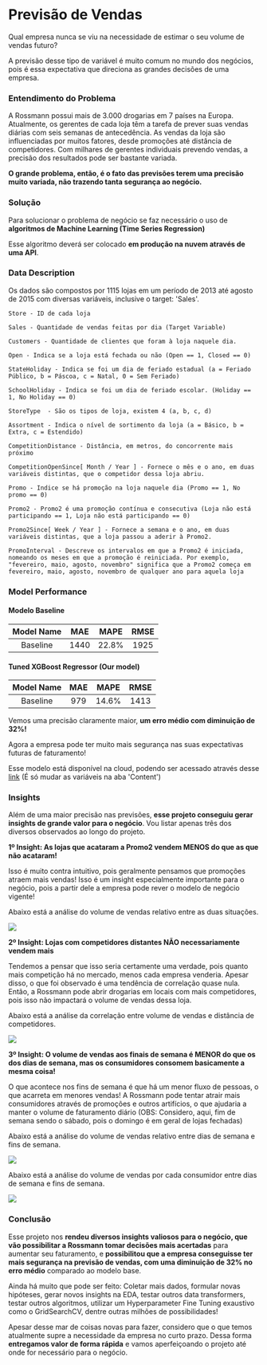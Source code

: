 # Previsão de Vendas

Qual empresa nunca se viu na necessidade de estimar o seu volume de vendas futuro? 

A previsão desse tipo de variável é muito comum no mundo dos negócios, pois é essa expectativa que direciona as grandes decisões de uma empresa.

### Entendimento do Problema
A Rossmann possui mais de 3.000 drogarias em 7 países na Europa. Atualmente, os gerentes de cada loja têm a tarefa de prever suas vendas diárias com seis semanas de antecedência. As vendas da loja são influenciadas por muitos fatores, desde promoções até distância de competidores. Com milhares de gerentes individuais prevendo vendas, a precisão dos resultados pode ser bastante variada. 

**O grande problema, então, é o fato das previsões terem uma precisão muito variada, não trazendo tanta segurança ao negócio.**

### Solução
Para solucionar o problema de negócio se faz necessário o uso de **algoritmos de Machine Learning (Time Series Regression)**

Esse algoritmo deverá ser colocado **em produção na nuvem através de uma API**. 

### Data Description

Os dados são compostos por 1115 lojas em um período de 2013 até agosto de 2015 com diversas variáveis, inclusive o target: 'Sales'.
 
```
Store - ID de cada loja
 
Sales - Quantidade de vendas feitas por dia (Target Variable)
 
Customers - Quantidade de clientes que foram à loja naquele dia.
 
Open - Indica se a loja está fechada ou não (Open == 1, Closed == 0)
 
StateHoliday - Indica se foi um dia de feriado estadual (a = Feriado Público, b = Páscoa, c = Natal, 0 = Sem Feriado)
 
SchoolHoliday - Indica se foi um dia de feriado escolar. (Holiday == 1, No Holiday == 0)
 
StoreType  - São os tipos de loja, existem 4 (a, b, c, d)
 
Assortment - Indica o nível de sortimento da loja (a = Básico, b = Extra, c = Estendido)
 
CompetitionDistance - Distância, em metros, do concorrente mais próximo
 
CompetitionOpenSince[ Month / Year ] - Fornece o mês e o ano, em duas variáveis distintas, que o competidor dessa loja abriu.
 
Promo - Indice se há promoção na loja naquele dia (Promo == 1, No promo == 0)
 
Promo2 - Promo2 é uma promoção contínua e consecutiva (Loja não está participando == 1, Loja não está participando == 0)
 
Promo2Since[ Week / Year ] - Fornece a semana e o ano, em duas variáveis distintas, que a loja passou a aderir à Promo2.
 
PromoInterval - Descreve os intervalos em que a Promo2 é iniciada, nomeando os meses em que a promoção é reiniciada. Por exemplo, "fevereiro, maio, agosto, novembro" significa que a Promo2 começa em fevereiro, maio, agosto, novembro de qualquer ano para aquela loja
```

### Model Performance

#### Modelo Baseline
 
|       Model Name          |        MAE          |      MAPE      |        RMSE        |
|:-------------------------:|:-------------------:|:--------------:|:------------------:|
| Baseline                  |  1440          | 22.8%      |       1925        |

#### Tuned XGBoost Regressor (Our model)

|       Model Name          |        MAE          |      MAPE      |        RMSE        |
|:-------------------------:|:-------------------:|:--------------:|:------------------:|
| Baseline                  |  979          | 14.6%      |       1413        |

Vemos uma precisão claramente maior, **um erro médio com diminuição de 32%!**

Agora a empresa pode ter muito mais segurança nas suas expectativas futuras de faturamento!

Esse modelo está disponível na cloud, podendo ser acessado através desse <a href=https://reqbin.com/oqcbaldp target="_blank">link</a>
(É só mudar as variáveis na aba 'Content')

### Insights

Além de uma maior precisão nas previsões, **esse projeto conseguiu gerar insights de grande valor para o negócio**. Vou listar apenas três dos diversos observados ao longo do projeto.

**1º Insight: As lojas que acataram a Promo2 vendem MENOS do que as que não acataram!**

Isso é muito contra intuitivo, pois geralmente pensamos que promoções atraem mais vendas! Isso é um insight especialmente importante para o negócio, pois a partir dele a empresa pode rever o modelo de negócio vigente!

Abaixo está a análise do volume de vendas relativo entre as duas situações.

<img src="https://i.imgur.com/x9smoqv.png"/>

**2º Insight: Lojas com competidores distantes NÃO necessariamente vendem mais**

Tendemos a pensar que isso seria certamente uma verdade, pois quanto mais competição há no mercado, menos cada empresa venderia. Apesar disso, o que foi observado é uma tendência de correlação quase nula. Então, a Rossmann pode abrir drogarias em locais com mais competidores, pois isso não impactará o volume de vendas dessa loja.

Abaixo está a análise da correlação entre volume de vendas e distância de competidores.

<img src="https://i.imgur.com/99Q8D75.png"/>

**3º Insight: O volume de vendas aos finais de semana é MENOR do que os dos dias de semana, mas os consumidores consomem basicamente a mesma coisa!**

O que acontece nos fins de semana é que há um menor fluxo de pessoas, o que acarreta em menores vendas! A Rossmann pode tentar atrair mais consumidores através de promoções e outros artifícios, o que ajudaria a manter o volume de faturamento diário (OBS: Considero, aqui, fim de semana sendo o sábado, pois o domingo é em geral de lojas fechadas)

Abaixo está a análise do volume de vendas relativo entre dias de semana e fins de semana.

<img src="https://i.imgur.com/M0RjwqZ.png"/>

Abaixo está a análise do volume de vendas por cada consumidor entre dias de semana e fins de semana.

<img src="https://i.imgur.com/9acF04K.png"/>

### Conclusão

Esse projeto nos **rendeu diversos insights valiosos para o negócio, que vão possibilitar a Rossmann tomar decisões mais acertadas** para aumentar seu faturamento, e **possibilitou que a empresa conseguisse ter mais segurança na previsão de vendas, com uma diminuição de 32% no erro médio** comparado ao modelo base.

Ainda há muito que pode ser feito: Coletar mais dados, formular novas hipóteses, gerar novos insights na EDA, testar outros data transformers, testar outros algoritmos, utilizar um Hyperparameter Fine Tuning exaustivo como o GridSearchCV, dentre outras milhões de possibilidades! 

Apesar desse mar de coisas novas para fazer, considero que o que temos atualmente supre a necessidade da empresa no curto prazo. Dessa forma **entregamos valor de forma rápida** e vamos aperfeiçoando o projeto até onde for necessário para o negócio.

